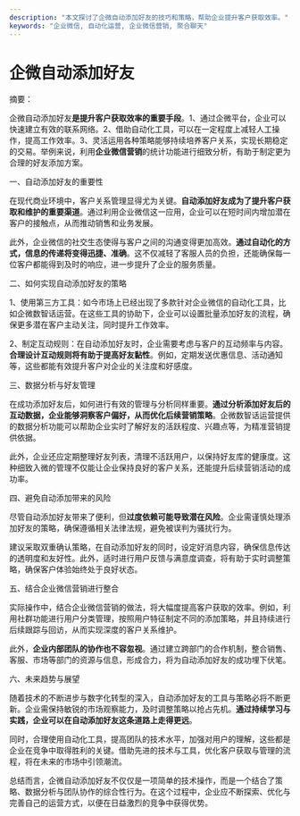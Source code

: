 ```yaml
---
description: "本文探讨了企微自动添加好友的技巧和策略，帮助企业提升客户获取效率。"
keywords: "企业微信, 自动化运营, 企业微信营销, 聚合聊天"
---
```

# 企微自动添加好友

摘要： 

企微自动添加好友**是提升客户获取效率的重要手段**。1、通过企微平台，企业可以快速建立有效的联系网络。2、借助自动化工具，可以在一定程度上减轻人工操作，提高工作效率。3、灵活运用各种策略能够持续培养客户关系，实现长期稳定的交易。举例来说，利用**企业微信营销**的统计功能进行细致分析，有助于制定更为合理的好友添加方案。

一、自动添加好友的重要性

在现代商业环境中，客户关系管理显得尤为关键。**自动添加好友成为了提升客户获取和维护的重要渠道**。通过利用企业微信这一应用，企业可以在短时间内增加潜在客户的接触点，从而推动销售和业务发展。

此外，企业微信的社交生态使得与客户之间的沟通变得更加高效。**通过自动化的方式，信息的传递将变得迅捷、准确**。这不仅减轻了客服人员的负担，还能确保每一位客户都能得到及时的响应，进一步提升了企业的服务质量。

二、如何实现自动添加好友的策略

1、使用第三方工具：如今市场上已经出现了多款针对企业微信的自动化工具，比如企微数智话运营。在这些工具的协助下，企业可以设置批量添加好友的流程，确保更多潜在客户主动关注，同时提升工作效率。

2、制定互动规则：在自动添加好友时，企业需要考虑与客户的互动频率与内容。**合理设计互动规则将有助于提高好友黏性**。例如，定期发送优惠信息、活动通知等，这些都能有效提升客户对企业的关注度和好感度。

三、数据分析与好友管理

在成功添加好友后，如何进行有效的管理与分析同样重要。**通过分析添加好友后的互动数据，企业能够洞察客户偏好，从而优化后续营销策略**。企微数智话运营提供的数据分析功能可以帮助企业实时了解好友的活跃程度、兴趣点等，为精准营销提供依据。

此外，企业还应定期整理好友列表，清理不活跃用户，以保持好友库的健康度。这种细致入微的管理不仅能让企业保持良好的客户关系，还能提升后续营销活动的成功率。

四、避免自动添加带来的风险

尽管自动添加好友带来了便利，但**过度依赖可能导致潜在风险**。企业需谨慎处理添加好友的策略，确保遵循相关法律法规，避免被误判为骚扰行为。

建议采取双重确认策略，在自动添加好友的同时，设定好消息内容，确保信息传达的透明度和友好性。此外，适时进行用户反馈与满意度调查，将有助于实时调整策略，确保客户体验始终处于良好状态。

五、结合企业微信营销进行整合

实际操作中，结合企业微信营销的做法，将大幅度提高客户获取的效率。例如，利用社群功能进行用户分类管理，按照用户特征制定不同的添加策略，并且持续进行后续跟踪与回访，从而实现深度的客户关系维护。

此外，**企业内部团队的协作也不容忽视**。通过建立跨部门的合作机制，整合销售、客服、市场等部门的资源与信息，形成合力，将为自动添加好友的成功埋下伏笔。

六、未来趋势与展望

随着技术的不断进步与数字化转型的深入，自动添加好友的工具与策略必将不断更新。企业需保持敏锐的市场观察能力，及时调整策略以抢占先机。**通过持续学习与实践，企业可以在自动添加好友这条道路上走得更远**。

同时，合理使用自动化工具，提高团队的技术水平，加强对用户的理解，这些都是企业在竞争中取得胜利的关键。借助先进的技术与工具，优化客户获取与管理的流程，将在未来的市场中引领潮流。

总结而言，企微自动添加好友不仅仅是一项简单的技术操作，而是一个结合了策略、数据分析与团队协作的综合性行为。在这个过程中，企业应不断探索、优化与完善自己的运营方式，以便在日益激烈的竞争中获得优势。

